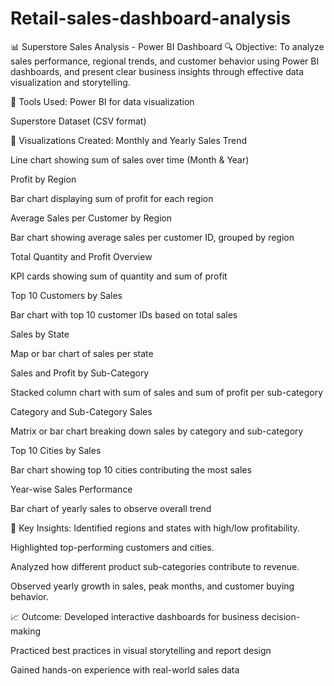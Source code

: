 # Retail-sales-dashboard-analysis
📊 Superstore Sales Analysis - Power BI Dashboard
🔍 Objective:
To analyze sales performance, regional trends, and customer behavior using Power BI dashboards, and present clear business insights through effective data visualization and storytelling.

🧰 Tools Used:
Power BI for data visualization

Superstore Dataset (CSV format)

📁 Visualizations Created:
Monthly and Yearly Sales Trend

Line chart showing sum of sales over time (Month & Year)

Profit by Region

Bar chart displaying sum of profit for each region

Average Sales per Customer by Region

Bar chart showing average sales per customer ID, grouped by region

Total Quantity and Profit Overview

KPI cards showing sum of quantity and sum of profit

Top 10 Customers by Sales

Bar chart with top 10 customer IDs based on total sales

Sales by State

Map or bar chart of sales per state

Sales and Profit by Sub-Category

Stacked column chart with sum of sales and sum of profit per sub-category

Category and Sub-Category Sales

Matrix or bar chart breaking down sales by category and sub-category

Top 10 Cities by Sales

Bar chart showing top 10 cities contributing the most sales

Year-wise Sales Performance

Bar chart of yearly sales to observe overall trend

🧠 Key Insights:
Identified regions and states with high/low profitability.

Highlighted top-performing customers and cities.

Analyzed how different product sub-categories contribute to revenue.

Observed yearly growth in sales, peak months, and customer buying behavior.

📈 Outcome:
Developed interactive dashboards for business decision-making

Practiced best practices in visual storytelling and report design

Gained hands-on experience with real-world sales data
